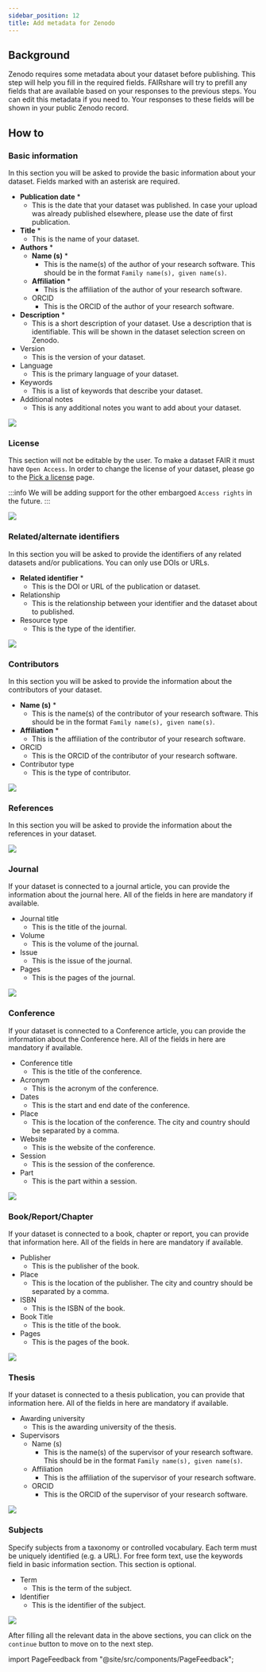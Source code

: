 ```yaml
---
sidebar_position: 12
title: Add metadata for Zenodo
---
```


## Background

Zenodo requires some metadata about your dataset before publishing. This step will help you fill in the required fields. FAIRshare will try to prefill any fields that are available based on your responses to the previous steps. You can edit this metadata if you need to. Your responses to these fields will be shown in your public Zenodo record.

## How to

### Basic information

In this section you will be asked to provide the basic information about your dataset. Fields marked with an asterisk are required.

- **Publication date** \*
  - This is the date that your dataset was published. In case your upload was already published elsewhere, please use the date of first publication.
- **Title** \*
  - This is the name of your dataset.
- **Authors** \*
  - **Name (s)** \*
    - This is the name(s) of the author of your research software. This should be in the format `Family name(s), given name(s)`.
  - **Affiliation** \*
    - This is the affiliation of the author of your research software.
  - ORCID
    - This is the ORCID of the author of your research software.
- **Description** \*
  - This is a short description of your dataset. Use a description that is identifiable. This will be shown in the dataset selection screen on Zenodo.
- Version
  - This is the version of your dataset.
- Language
  - This is the primary language of your dataset.
- Keywords
  - This is a list of keywords that describe your dataset.
- Additional notes
  - This is any additional notes you want to add about your dataset.

![](./images/zenodoMetadataSection1.png)

### License

This section will not be editable by the user. To make a dataset FAIR it must have `Open Access`. In order to change the license of your dataset, please go to the [Pick a license](select-a-license) page.

:::info
We will be adding support for the other embargoed `Access rights` in the future.
:::

![](./images/zenodoMetadataSection2.png)

### Related/alternate identifiers

In this section you will be asked to provide the identifiers of any related datasets and/or publications. You can only use DOIs or URLs.

- **Related identifier** \*
  - This is the DOI or URL of the publication or dataset.
- Relationship
  - This is the relationship between your identifier and the dataset about to published.
- Resource type
  - This is the type of the identifier.

![](./images/zenodoMetadataSection3.png)

### Contributors

In this section you will be asked to provide the information about the contributors of your dataset.

- **Name (s)** \*
  - This is the name(s) of the contributor of your research software. This should be in the format `Family name(s), given name(s)`.
- **Affiliation** \*
  - This is the affiliation of the contributor of your research software.
- ORCID
  - This is the ORCID of the contributor of your research software.
- Contributor type
  - This is the type of contributor.

![](./images/zenodoMetadataSection4.png)

### References

In this section you will be asked to provide the information about the references in your dataset.

![](./images/zenodoMetadataSection5.png)

### Journal

If your dataset is connected to a journal article, you can provide the information about the journal here. All of the fields in here are mandatory if available.

- Journal title
  - This is the title of the journal.
- Volume
  - This is the volume of the journal.
- Issue
  - This is the issue of the journal.
- Pages
  - This is the pages of the journal.

![](./images/zenodoMetadataSection6.png)

### Conference

If your dataset is connected to a Conference article, you can provide the information about the Conference here. All of the fields in here are mandatory if available.

- Conference title
  - This is the title of the conference.
- Acronym
  - This is the acronym of the conference.
- Dates
  - This is the start and end date of the conference.
- Place
  - This is the location of the conference. The city and country should be separated by a comma.
- Website
  - This is the website of the conference.
- Session
  - This is the session of the conference.
- Part
  - This is the part within a session.

![](./images/zenodoMetadataSection7.png)

### Book/Report/Chapter

If your dataset is connected to a book, chapter or report, you can provide that information here. All of the fields in here are mandatory if available.

- Publisher
  - This is the publisher of the book.
- Place
  - This is the location of the publisher. The city and country should be separated by a comma.
- ISBN
  - This is the ISBN of the book.
- Book Title
  - This is the title of the book.
- Pages
  - This is the pages of the book.

![](./images/zenodoMetadataSection8.png)

### Thesis

If your dataset is connected to a thesis publication, you can provide that information here. All of the fields in here are mandatory if available.

- Awarding university
  - This is the awarding university of the thesis.
- Supervisors
  - Name (s)
    - This is the name(s) of the supervisor of your research software. This should be in the format `Family name(s), given name(s)`.
  - Affiliation
    - This is the affiliation of the supervisor of your research software.
  - ORCID
    - This is the ORCID of the supervisor of your research software.

![](./images/zenodoMetadataSection9.png)

### Subjects

Specify subjects from a taxonomy or controlled vocabulary. Each term must be uniquely identified (e.g. a URL). For free form text, use the keywords field in basic information section. This section is optional.

- Term
  - This is the term of the subject.
- Identifier
  - This is the identifier of the subject.

![](./images/zenodoMetadataSection10.png)

After filling all the relevant data in the above sections, you can click on the `continue` button to move on to the next step.

import PageFeedback from "@site/src/components/PageFeedback";

<PageFeedback />
